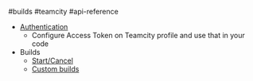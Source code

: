 #builds #teamcity #api-reference


 - [Authentication](https://www.jetbrains.com/help/teamcity/rest/teamcity-rest-api-documentation.html#REST+Authentication)
	 - Configure Access Token on Teamcity profile and use that in your code
- Builds
    - [Start/Cancel](https://www.jetbrains.com/help/teamcity/rest/start-and-cancel-builds.html)
    - [Custom builds](https://www.jetbrains.com/help/teamcity/rest/start-and-cancel-builds.html#Start+Custom+Build)

